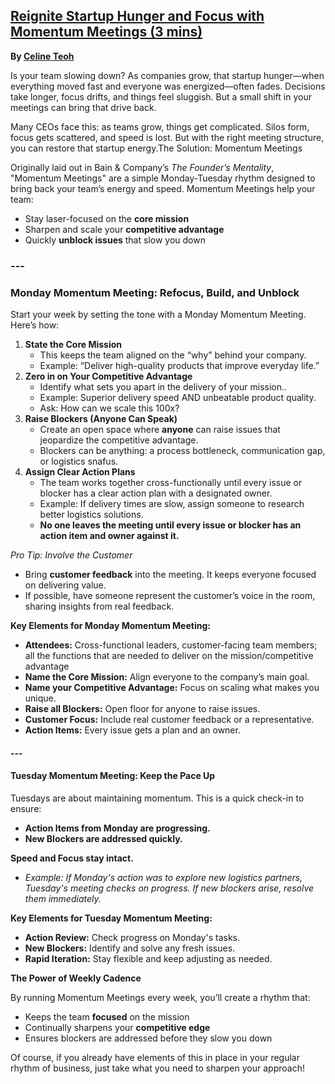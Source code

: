## [Reignite Startup Hunger and Focus with Momentum Meetings (3 mins)](https://docs.google.com/document/d/10qtqREKeTpxJ_s5jAHoy2SyjW96xgJxRs408ObMtIYY/edit?usp=sharing)

**By [Celine Teoh](https://www.linkedin.com/in/celineteoh/)**

Is your team slowing down? As companies grow, that startup hunger—when everything moved fast and everyone was energized—often fades. Decisions take longer, focus drifts, and things feel sluggish. But a small shift in your meetings can bring that drive back.

Many CEOs face this: as teams grow, things get complicated. Silos form, focus gets scattered, and speed is lost. But with the right meeting structure, you can restore that startup energy.The Solution: Momentum Meetings

Originally laid out in Bain & Company’s _The Founder’s Mentality_, "Momentum Meetings" are a simple Monday-Tuesday rhythm designed to bring back your team’s energy and speed. Momentum Meetings help your team:

- Stay laser-focused on the **core mission**
- Sharpen and scale your **competitive advantage**
- Quickly **unblock issues** that slow you down

### ---

### Monday Momentum Meeting: Refocus, Build, and Unblock

Start your week by setting the tone with a Monday Momentum Meeting. Here’s how:

1. **State the Core Mission**
   - This keeps the team aligned on the “why” behind your company.
   - Example: “Deliver high-quality products that improve everyday life.”
2. **Zero in on Your Competitive Advantage**
   - Identify what sets you apart in the delivery of your mission..
   - Example: Superior delivery speed AND unbeatable product quality.
   - Ask: How can we scale this 100x?
3. **Raise Blockers (Anyone Can Speak)**
   - Create an open space where **anyone** can raise issues that jeopardize the competitive advantage.
   - Blockers can be anything: a process bottleneck, communication gap, or logistics snafus.
4. **Assign Clear Action Plans**
   - The team works together cross-functionally until every issue or blocker has a clear action plan with a designated owner.
   - Example: If delivery times are slow, assign someone to research better logistics solutions.
   - **No one leaves the meeting until every issue or blocker has an action item and owner against it.**

_Pro Tip: Involve the Customer_

- Bring **customer feedback** into the meeting. It keeps everyone focused on delivering value.
- If possible, have someone represent the customer’s voice in the room, sharing insights from real feedback.

**Key Elements for Monday Momentum Meeting:**

- **Attendees:** Cross-functional leaders, customer-facing team members; all the functions that are needed to deliver on the mission/competitive advantage
- **Name the Core Mission:** Align everyone to the company’s main goal.
- **Name your Competitive Advantage:** Focus on scaling what makes you unique.
- **Raise all Blockers:** Open floor for anyone to raise issues.
- **Customer Focus:** Include real customer feedback or a representative.
- **Action Items:** Every issue gets a plan and an owner.

#### ---

#### Tuesday Momentum Meeting: Keep the Pace Up

Tuesdays are about maintaining momentum. This is a quick check-in to ensure:

- **Action Items from Monday are progressing.**
- **New Blockers are addressed quickly.**

**Speed and Focus stay intact.**

- _Example: If Monday's action was to explore new logistics partners, Tuesday's meeting checks on progress. If new blockers arise, resolve them immediately._

**Key Elements for Tuesday Momentum Meeting:**

- **Action Review:** Check progress on Monday's tasks.
- **New Blockers:** Identify and solve any fresh issues.
- **Rapid Iteration:** Stay flexible and keep adjusting as needed.

**The Power of Weekly Cadence**

By running Momentum Meetings every week, you’ll create a rhythm that:

- Keeps the team **focused** on the mission
- Continually sharpens your **competitive edge**
- Ensures blockers are addressed before they slow you down

Of course, if you already have elements of this in place in your regular rhythm of business, just take what you need to sharpen your approach\!
